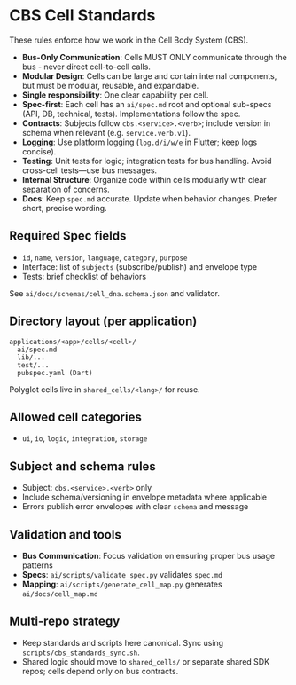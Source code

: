 # CBS Cell Standards

These rules enforce how we work in the Cell Body System (CBS).

- **Bus-Only Communication**: Cells MUST ONLY communicate through the bus - never direct cell-to-cell calls.
- **Modular Design**: Cells can be large and contain internal components, but must be modular, reusable, and expandable.
- **Single responsibility**: One clear capability per cell.
- **Spec-first**: Each cell has an `ai/spec.md` root and optional sub-specs (API, DB, technical, tests). Implementations follow the spec.
- **Contracts**: Subjects follow `cbs.<service>.<verb>`; include version in schema when relevant (e.g. `service.verb.v1`).
- **Logging**: Use platform logging (`log.d/i/w/e` in Flutter; keep logs concise).
- **Testing**: Unit tests for logic; integration tests for bus handling. Avoid cross-cell tests—use bus messages.
- **Internal Structure**: Organize code within cells modularly with clear separation of concerns.
- **Docs**: Keep `spec.md` accurate. Update when behavior changes. Prefer short, precise wording.

## Required Spec fields

- `id`, `name`, `version`, `language`, `category`, `purpose`
- Interface: list of `subjects` (subscribe/publish) and envelope type
- Tests: brief checklist of behaviors

See `ai/docs/schemas/cell_dna.schema.json` and validator.

## Directory layout (per application)

```
applications/<app>/cells/<cell>/
  ai/spec.md
  lib/...
  test/...
  pubspec.yaml (Dart)
```

Polyglot cells live in `shared_cells/<lang>/` for reuse.

## Allowed cell categories

- `ui`, `io`, `logic`, `integration`, `storage`

## Subject and schema rules

- Subject: `cbs.<service>.<verb>` only
- Include schema/versioning in envelope metadata where applicable
- Errors publish error envelopes with clear `schema` and message

## Validation and tools

- **Bus Communication**: Focus validation on ensuring proper bus usage patterns
- **Specs**: `ai/scripts/validate_spec.py` validates `spec.md`
- **Mapping**: `ai/scripts/generate_cell_map.py` generates `ai/docs/cell_map.md`

## Multi-repo strategy

- Keep standards and scripts here canonical. Sync using `scripts/cbs_standards_sync.sh`.
- Shared logic should move to `shared_cells/` or separate shared SDK repos; cells depend only on bus contracts.


